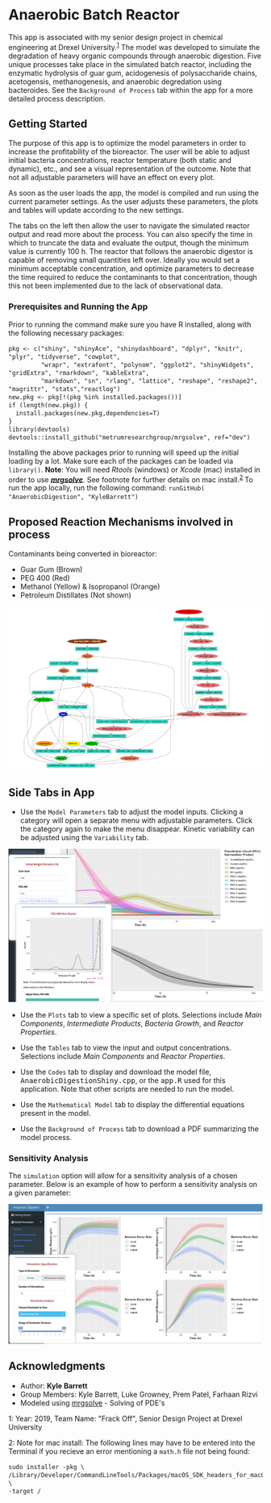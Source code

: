 # Anaerobic Batch Reactor

This app is associated with my senior design project in chemical engineering at Drexel University.<sup>[1](#myfootnote1)</sup> 
The model was developed to simulate the degradation of heavy organic compounds through anaerobic digestion. Five unique processes take place in the simulated batch reactor, including the enzymatic hydrolysis of guar gum, acidogenesis of polysaccharide chains, acetogensis, methanogenesis, and anaerobic degredation using bacteroides. See the `Background of Process` tab within the app for a more detailed process description.

## Getting Started

The purpose of this app is to optimize the model parameters in order to increase the profitability of the bioreactor. The user will be able to adjust initial bacteria concentrations, reactor temperature (both static and dynamic), etc., and see a visual representation of the outcome. Note that not all adjustable parameters will have an effect on every plot.

As soon as the user loads the app, the model is compiled and run using the current parameter settings. As the user adjusts these parameters, the plots and tables will update according to the new settings.

The tabs on the left then allow the user to navigate the simulated reactor output and read more about the process. You can also specify the time in which to truncate the data and evaluate the output, though the minimum value is currently 100 h. The reactor that follows the anaerobic digestor is capable of removing small quantities left over. Ideally you would set a minimum acceptable concentration, and optimize parameters to decrease the time required to reduce the contaminants to that concentration, though this not been implemented due to the lack of observational data.

### Prerequisites and Running the App

Prior to running the command make sure you have R installed, along with the following necessary packages:
```
pkg <- c("shiny", "shinyAce", "shinydashboard", "dplyr", "knitr", "plyr", "tidyverse", "cowplot",
         "wrapr", "extrafont", "polynom", "ggplot2", "shinyWidgets", "gridExtra", "rmarkdown", "kableExtra",
         "markdown", "sn", "rlang", "lattice", "reshape", "reshape2", "magrittr", "stats","reactlog")
new.pkg <- pkg[!(pkg %in% installed.packages())]
if (length(new.pkg)) {
  install.packages(new.pkg,dependencies=T)
}
library(devtools)
devtools::install_github("metrumresearchgroup/mrgsolve", ref="dev")
```
Installing the above packages prior to running will speed up the initial loading by a lot. Make sure each of the packages can be loaded via `library()`. **Note**: You will need *Rtools* (windows) or *Xcode* (mac) installed in order to use ***[mrgsolve](https://github.com/metrumresearchgroup/mrgsolve)***. See footnote for further details on mac install.<sup>[2](#myfootnote2)
</sup> To run the app locally, run the following command: `runGitHub( "AnaerobicDigestion", "KyleBarrett")`

## Proposed Reaction Mechanisms involved in process

Contaminants being converted in bioreactor:
- Guar Gum (Brown)
- PEG 400 (Red)
- Methanol (Yellow) & Isopropanol (Orange)
- Petroleum Distillates (Not shown)


![CMT Model](www/compartmentalModel.png)

## Side Tabs in App

  * Use the `Model Parameters` tab to adjust the model inputs. Clicking a category will open a separate menu with adjustable parameters. Click the category again to make the menu disappear. Kinetic variability can be adjusted using the `Variability` tab.
  
![Screenshot](Screenshot_modelParam.png)


  * Use the `Plots` tab to view a specific set of plots. Selections include *Main Components*,  *Intermediate Products*,  *Bacteria Growth*, and *Reactor Properties*.

  * Use the `Tables` tab to view the input and output concentrations. Selections include *Main Components*  and *Reactor Properties*.
 
  * Use the `Codes` tab to display and download the model file, <tt>AnaerobicDigestionShiny.cpp</tt>, or the <tt>app.R</tt> used for this application. Note that other scripts are needed to run the model.

  * Use the `Mathematical Model` tab  to display the differential equations present in the model.
  
  * Use the `Background of Process` tab to download a PDF summarizing the model process.

### Sensitivity Analysis

The `simulation` option will allow for a sensitivity analysis of a chosen parameter. Below is an example of how to perform a sensitivity analysis on a given parameter:

![Screenshot](Screenshot_Sensitivity.png)

  

## Acknowledgments

* Author: **Kyle Barrett**
* Group Members: Kyle Barrett, Luke Growney, Prem Patel, Farhaan Rizvi
* Modeled using [mrgsolve](https://github.com/metrumresearchgroup/mrgsolve) - Solving of PDE's 

<a name="myfootnote1">1</a>:
    Year: 2019, Team Name: "Frack Off", Senior Design Project at Drexel University
    
<a name="myfootnote2">2</a>:
    Note for mac install: The following lines may have to be entered into the Terminal if you recieve an error mentioning a `math.h` file not being found:
    
    sudo installer -pkg \
    /Library/Developer/CommandLineTools/Packages/macOS_SDK_headers_for_macOS_10.14.pkg \
    -target /

